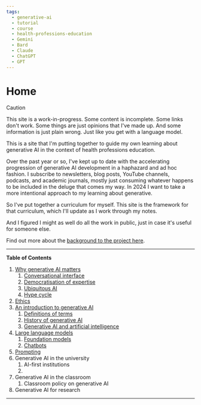 ```yaml
---
tags:
  - generative-ai
  - tutorial
  - course
  - health-professions-education
  - Gemini
  - Bard
  - Claude
  - ChatGPT
  - GPT
---
```


# Home


> [!Caution]
> This site is a work-in-progress. Some content is incomplete. Some links don't work. Some things are just opinions that I've made up. And some information is just plain wrong. Just like you get with a language model.

This is a site that I'm putting together to guide my own learning about generative AI in the context of health professions education.

Over the past year or so, I've kept up to date with the accelerating progression of generative AI development in a haphazard and ad hoc fashion. I subscribe to newsletters, blog posts, YouTube channels, podcasts, and academic journals, mostly just consuming whatever happens to be included in the deluge that comes my way. In 2024 I want to take a more intentional approach to my learning about generative.

So I've put together a curriculum for myself. This site is the framework for that curriculum, which I'll update as I work through my notes.

And I figured I might as well do all the work in public, just in case it's useful for someone else.

Find out more about the [background to the project here](./about.md).

---

**Table of Contents**
1. [Why generative AI matters](./matters.md)
	1. [Conversational interface](./conversation.md)
	2. [Democratisation of expertise](./expertise.md)
	3. [Ubiquitous AI](./ubiquitous.md)
	4. [Hype cycle](./hype.md)
2. [Ethics](ethics.md)
3. [An introduction to generative AI](./introduction.md)
   1. [Definitions of terms](./definitions.md)
   2. [History of generative AI](./history.md)
   3. [Generative AI and artificial intelligence](ai.md)
4. [Large language models](./llms.md)
	1. [Foundation models](./foundation.md)
	2. [Chatbots](./chatbots.md)
5. [Prompting](./prompting.md)
6. Generative AI in the university
	1. AI-first institutions
	2. 
7. Generative AI in the classroom
	1. Classroom policy on generative AI
8. Generative AI for research

---
